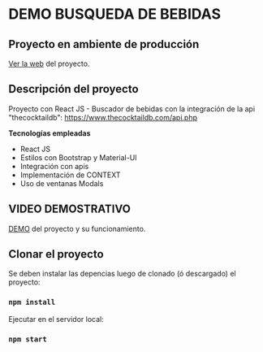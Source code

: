 # DEMO BUSQUEDA DE BEBIDAS

## Proyecto en ambiente de producción
[Ver la web](https://bebidas.srojasweb.dev/) del proyecto.

## Descripción del proyecto

Proyecto con React JS - Buscador de bebidas con la integración de la api "thecocktaildb": https://www.thecocktaildb.com/api.php


**Tecnologías empleadas**

- React JS
- Estilos con Bootstrap y Material-UI
- Integración con apis
- Implementación de CONTEXT
- Uso de ventanas Modals

## VIDEO DEMOSTRATIVO
[DEMO](https://bebidas.srojasweb.dev/demo/demo-bebidas.mp4) del proyecto y su funcionamiento.

## Clonar el proyecto

Se deben instalar las depencias luego de clonado (ó descargado) el proyecto:

### `npm install`

Ejecutar en el servidor local:

### `npm start`


